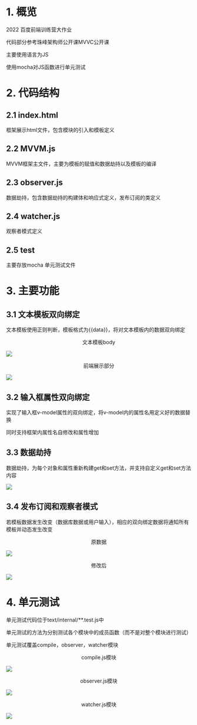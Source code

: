 # 1. 概览

2022 百度前端训练营大作业

代码部分参考珠峰架构师公开课MVVC公开课

主要使用语言为JS

使用mocha对JS函数进行单元测试

# 2. 代码结构

## 2.1 index.html

框架展示html文件，包含模块的引入和模板定义

## 2.2 MVVM.js

MVVM框架主文件，主要为模板的赋值和数据劫持以及模板的编译

## 2.3 observer.js

数据劫持，包含数据劫持的构建体和响应式定义，发布订阅的类定义

## 2.4 watcher.js

观察者模式定义

## 2.5 test

主要存放mocha 单元测试文件

# 3. 主要功能

## 3.1 文本模板双向绑定

文本模板使用正则判断，模板格式为{{data}}，将对文本模板内的数据双向绑定



<center>文本模板body</center>

![](https://seec-homework.oss-cn-shanghai.aliyuncs.com/201250060文本模板双向绑定script.png)

<center>前端展示部分</center>

![](https://seec-homework.oss-cn-shanghai.aliyuncs.com/201250060文本模板双向绑定展示.png)

## 3.2 输入框属性双向绑定

实现了输入框v-model属性的双向绑定，将v-model内的属性名用定义好的数据替换

同时支持框架内属性名自修改和属性增加

## 3.3 数据劫持

数据劫持，为每个对象和属性重新构建get和set方法，并支持自定义get和set方法内容

![](https://seec-homework.oss-cn-shanghai.aliyuncs.com/201250060数据劫持.png)

## 3.4 发布订阅和观察者模式

若模板数据发生改变（数据库数据或用户输入），相应的双向绑定数据将通知所有模板并动态发生改变



<center>原数据</center>

![](https://seec-homework.oss-cn-shanghai.aliyuncs.com/201250060发布订阅原.png)

<center>修改后</center>

![](https://seec-homework.oss-cn-shanghai.aliyuncs.com/201250060发布订阅后.png)

# 4. 单元测试

单元测试代码位于text/internal/**.test.js中

单元测试的方法为分别测试各个模块中的成员函数（而不是对整个模块进行测试）

单元测试覆盖compile，observer，watcher模块

<center>compile.js模块</center>

![](https://seec-homework.oss-cn-shanghai.aliyuncs.com/201250060单元测试compile.png)

<center>observer.js模块</center>

![](https://seec-homework.oss-cn-shanghai.aliyuncs.com/201250060单元测试observer.png)

<center>watcher.js模块</center>

![](https://seec-homework.oss-cn-shanghai.aliyuncs.com/201250060单元测试watcher.png)